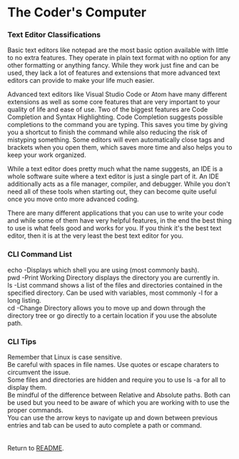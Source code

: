 # **The Coder's Computer**

### **Text Editor Classifications**
Basic text editors like notepad are the most basic option available with little to no extra features. They operate in plain text format with no option for any other formatting or anything fancy. While they work just fine and can be used, they lack a lot of features and extensions that more advanced text editors can provide to make your life much easier.

Advanced text editors like Visual Studio Code or Atom have many different extensions as well as some core features that are very important to your quality of life and ease of use. Two of the biggest features are Code Completion and Syntax Highlighting. Code Completion suggests possible completions to the command you are typing. This saves you time by giving you a shortcut to finish the command while also reducing the risk of mistyping something. Some editors will even automatically close tags and brackets when you open them, which saves more time and also helps you to keep your work organized.

While a text editor does pretty much what the name suggests, an IDE is a whole software suite where a text editor is just a single part of it. An IDE additionally acts as a file manager, compiler, and debugger. While you don't need all of these tools when starting out, they can become quite useful once you move onto more advanced coding. 

There are many different applications that you can use to write your code and while some of them have very helpful features, in the end the best thing to use is what feels good and works for you. If you think it's the best text editor, then it is at the very least the best text editor for you.

### **CLI Command List**
echo -Displays which shell you are using (most commonly bash).  
pwd -Print Working Directory displays the directory you are currently in.  
ls -List command shows a list of the files and directories contained in the specified directory. Can be used with variables, most commonly -l for a long listing.  
cd -Change Directory allows you to move up and down through the directory tree or go directly to a certain location if you use the absolute path.

### **CLI Tips**
Remember that Linux is case sensitive.  
Be careful with spaces in file names. Use quotes or escape charaters to circumvent the issue.  
Some files and directories are hidden and require you to use ls -a for all to display them.  
Be mindful of the difference between Relative and Absolute paths. Both can be used but you need to be aware of which you are working with to use the proper commands.  
You can use the arrow keys to navigate up and down between previous entries and tab can be used to auto complete a path or command.  
<br />
<br />
Return to [README](README.md).
